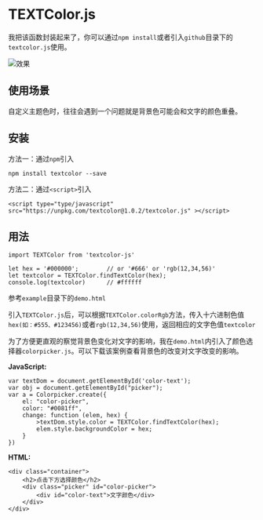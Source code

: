 # TEXTColor.js

我把该函数封装起来了，你可以通过`npm install`或者引入`github`目录下的`textcolor.js`使用。

![效果](https://p1-jj.byteimg.com/tos-cn-i-t2oaga2asx/gold-user-assets/2019/10/10/16db325a96df5612~tplv-t2oaga2asx-zoom-in-crop-mark:3024:0:0:0.awebp) 

## 使用场景

自定义主题色时，往往会遇到一个问题就是背景色可能会和文字的颜色重叠。

## 安装

方法一：通过`npm`引入
```
npm install textcolor --save
```

方法二：通过`<script>`引入
```
<script type="type/javascript" src="https://unpkg.com/textcolor@1.0.2/textcolor.js" ></script>
```

## 用法

```
import TEXTColor from 'textcolor-js'

let hex = '#000000';        // or '#666' or 'rgb(12,34,56)'
let textcolor = TEXTColor.findTextColor(hex);
console.log(textcolor)      // #ffffff
```

参考`example`目录下的`demo.html`

引入`TEXTColor.js`后，可以根据`TEXTColor.colorRgb`方法，传入十六进制色值`hex(如：#555、#123456)`或者`rgb(12,34,56)`使用，返回相应的文字色值`textcolor`

为了方便更直观的察觉背景色变化对文字的影响，我在`demo.html`内引入了颜色选择器`colorpicker.js`。可以下载该案例查看背景色的改变对文字改变的影响。

**JavaScript:**
```
var textDom = document.getElementById('color-text');
var obj = document.getElementById("picker");
var a = Colorpicker.create({
    el: "color-picker",
    color: "#0081ff",
    change: function (elem, hex) {
        >textDom.style.color = TEXTColor.findTextColor(hex);
        elem.style.backgroundColor = hex;
    }
})
```

**HTML:**
```
<div class="container">
    <h2>点击下方选择颜色</h2>
    <div class="picker" id="color-picker">
        <div id="color-text">文字颜色</div>
    </div>
</div>
```